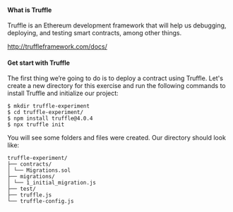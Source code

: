 #### What is Truffle

Truffle is an Ethereum development framework that will help us debugging, deploying, and testing smart contracts, among other things.

http://truffleframework.com/docs/



#### Get start with Truffle

The first thing we’re going to do is to deploy a contract using Truffle. Let's create a new directory for this exercise and run the following commands to install Truffle and initialize our project:

```
$ mkdir truffle-experiment
$ cd truffle-experiment/
$ npm install truffle@4.0.4
$ npx truffle init
```

You will see some folders and files were created. Our directory should look like:

```
truffle-experiment/
├── contracts/
│ └── Migrations.sol
├── migrations/
│ └── 1_initial_migration.js
├── test/
├── truffle.js
└── truffle-config.js
```



